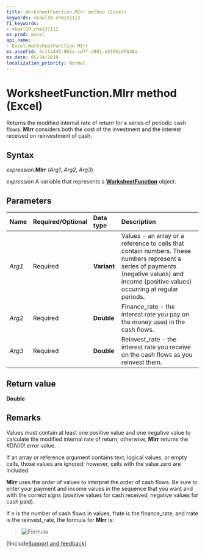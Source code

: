 ```yaml
---
title: WorksheetFunction.MIrr method (Excel)
keywords: vbaxl10.chm137112
f1_keywords:
- vbaxl10.chm137112
ms.prod: excel
api_name:
- Excel.WorksheetFunction.MIrr
ms.assetid: 5c11a445-0b5a-ce7f-d881-e5f85cdf648a
ms.date: 05/24/2019
localization_priority: Normal
---
```



# WorksheetFunction.MIrr method (Excel)

Returns the modified internal rate of return for a series of periodic cash flows. **MIrr** considers both the cost of the investment and the interest received on reinvestment of cash.


## Syntax

_expression_.**MIrr** (_Arg1_, _Arg2_, _Arg3_)

_expression_ A variable that represents a **[WorksheetFunction](Excel.WorksheetFunction.md)** object.


## Parameters

|Name|Required/Optional|Data type|Description|
|:-----|:-----|:-----|:-----|
| _Arg1_|Required| **Variant**|Values - an array or a reference to cells that contain numbers. These numbers represent a series of payments (negative values) and income (positive values) occurring at regular periods.|
| _Arg2_|Required| **Double**|Finance_rate - the interest rate you pay on the money used in the cash flows.|
| _Arg3_|Required| **Double**|Reinvest_rate - the interest rate you receive on the cash flows as you reinvest them.|

## Return value

**Double**


## Remarks

Values must contain at least one positive value and one negative value to calculate the modified internal rate of return; otherwise, **MIrr** returns the #DIV/0! error value.
    
If an array or reference argument contains text, logical values, or empty cells, those values are ignored; however, cells with the value zero are included.
    
**MIrr** uses the order of values to interpret the order of cash flows. Be sure to enter your payment and income values in the sequence that you want and with the correct signs (positive values for cash received, negative values for cash paid).
    
If n is the number of cash flows in values, frate is the finance_rate, and rrate is the reinvest_rate, the formula for **MIrr** is:

> ![Formula](../images/awfmirr_ZA06051207.gif)




[!include[Support and feedback](~/includes/feedback-boilerplate.md)]
